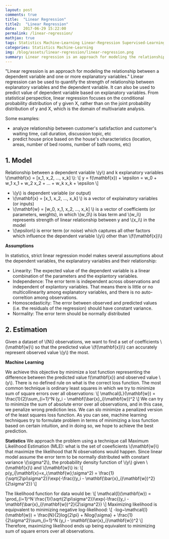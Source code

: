 ```yaml
---
layout: post
comments: true
title:  "Linear Regression"
title2:  "Linear Regression"
date:   2017-06-29 15:22:00
permalink: /linear-regression/
mathjax: true
tags: Statistics Machine-Learning Linear-Regression Supervised-Learning
categories: Statistics Machine-Learning
img: /blog/assets/linear-regression/linear-regression.png
summary: Linear regression is an approach for modeling the relationship between a scalar dependent variable y and one or more explanatory variables (or independent variables) denoted X...
---
```



"Linear regression is an approach for modeling the relationship between a dependent variable and one or more explanatory variables."  Linear regression can be used to quantify the strength of relationship between explanatory variables and the dependent variable. It can also be used to predict value of dependent variable based on explanatory variables.
From statistical perspectice, linear regression focuses on the conditional probability distribution of y given X, rather than on the joint probability distribution of y and X, which is the domain of multivariate analysis.

Some examples:
- analyze relationship between customer's satisfaction and customer's waiting time, call duration, discussion topic, etc
- predict house price based on the house's characteristics (location, areas, number of bed rooms, number of bath rooms, etc)

## 1. Model
Relationship between a dependent variable \\(y\\) and k explanatory variables \\(\mathbf{x} = [x_1, x_2, ..., x_k] \\):
\\[
y = f(\mathbf{x}) + \epsilon = w_0 + w_1 x_1 + w_2 x_2 + ... + w_k x_k + \epsilon 
\\]
* \\(y\\) is dependent variable (or output)
* \\(\mathbf{x} = [x_1, x_2, ..., x_k] \\) is a vector of explainatory variables (or inputs) 
* \\(\mathbf{w} = [w_0, x_1, x_2, ..., x_k] \\) is a vector of coefficients (or parameters, weights), in which \\(w_0\\) is bias term and \\(w_i\\) represents strength of linear relationship between y and \\(x_i\\) in the model
* \\(\epsilon\\) is error term (or noise) which captures all other factors which influence the dependent variable \\(y\\) other than \\(f(\mathbf{x})\\)

__Assumptions__

In statistics, strict linear regression model makes several assumptions about the dependent variables, the explanatory variables and their relationship:
* Linearity: The expected value of the dependent variable is a linear combination of the parameters and the explantory variables.
* Independence: The error term is independent across observations and independent of explantory variables. That means there is little or no multicollinearity among explanatory variables, and there is no auto-correltion among observations.
* Homoscedasticity: The error between observed and predicted values (i.e. the residuals of the regression) should have constant variance.
* Normality: The error term should be normally distributed

## 2. Estimation
Given a dataset of \\(N\\) observations, we want to find a set of coefficients \\(\mathbf{w}\\) so that the predicted value \\(f(\mathbf{x})\\) can accurately represent observed value \\(y\\) the most.

__Machine Learning__

We achieve this objective by minimize a lost function representing the difference between the predicted value f(\mathbf{x}) and observed value \\(y\\). There is no defined rule on what is the correct loss function. The most common technique is ordinary least squares in which we try to minimize sum of square errors over all observations:
\\[
\mathcal{L}(\mathbf{w}) = \frac{1}{2}\sum_{i=1}^N (y\_i - \mathbf{\bar{x}\_i}\mathbf{w})^2
\\]
We can try to minimize the sum of absolute error over all observations, and in this case, we penalize wrong prediction less. We can slo minimize a penalized version of the least squares loss function. As you can see, machine learning techniques try to formulate problem in terms of minimizing a loss function based on certain intuition, and in doing so, we hope to achieve the best prediction.

__Statistics__
We approach the problem using a technique call Maximum Likelihood Estimation (MLE): what is the set of coeeficients \\(\mathbf{w}\\) that maximize the likelihood that N observations would happen. Since linear model assume the error term to be normally distributed with constant variance \\(\sigma^2\\), the probability density function of \\(y\\) given \\(\mathbf{x}\\) and \\(\mathbf{w}\\) is:
\\[
p(y_i|\mathbf{x}=x_i;\mathbf{w};\sigma^2) = \frac{1}{\sqrt{2\pi\sigma^2}}\exp{-\frac{(y\_i - \mathbf{\bar{x}\_i}\mathbf{w})^2}{2\sigma^2}}
\\]

The likelihood function for data would be:
\\[
\mathcal{l}(\mathbf{w}) = \prod_{i=1}^N \frac{1}{\sqrt{2\pi\sigma^2}}\exp{-\frac{(y\_i - \mathbf{\bar{x}\_i}\mathbf{w})^2}{2\sigma^2}}
\\]
Maximizing likelihood is equipvalent to minimizing negative log-likelihood:
\\[
\-log~\mathcal{l}(\mathbf{w}) = \frac{N}{2}log{2\pi} + Nlog{\sigma} + \frac{1}{2\sigma^2}\sum_{i=1}^N (y\_i - \mathbf{\bar{x}\_i}\mathbf{w})^2
\\]
Therefore, maximizing likelihood ends up being equivalent to minimizing sum of square errors over all observations.
